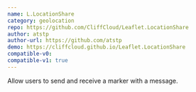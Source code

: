 ```yaml
---
name: L.LocationShare
category: geolocation
repo: https://github.com/CliffCloud/Leaflet.LocationShare
author: atstp
author-url: https://github.com/atstp
demo: https://cliffcloud.github.io/Leaflet.LocationShare
compatible-v0:
compatible-v1: true
---
```


Allow users to send and receive a marker with a message.
